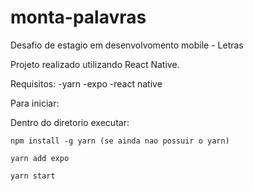 # monta-palavras

Desafio de estagio em desenvolvomento mobile - Letras

Projeto realizado utilizando React Native.

Requisitos:
-yarn
-expo
-react native

Para iniciar:

Dentro do diretorio executar:
```
npm install -g yarn (se ainda nao possuir o yarn)

yarn add expo

yarn start
```
